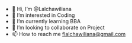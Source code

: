 - 👋 Hi, I’m @Lalchawiliana
- 👀 I’m interested in Coding
- 🌱 I’m currently learning BBA
- 💞️ I’m looking to collaborate on Project
- 📫 How to reach me flalchawiliana@gmail.com

<!---
Lalchawiliana/Lalchawiliana is a ✨ special ✨ repository because its `README.md` (this file) appears on your GitHub profile.
You can click the Preview link to take a look at your changes.
--->
